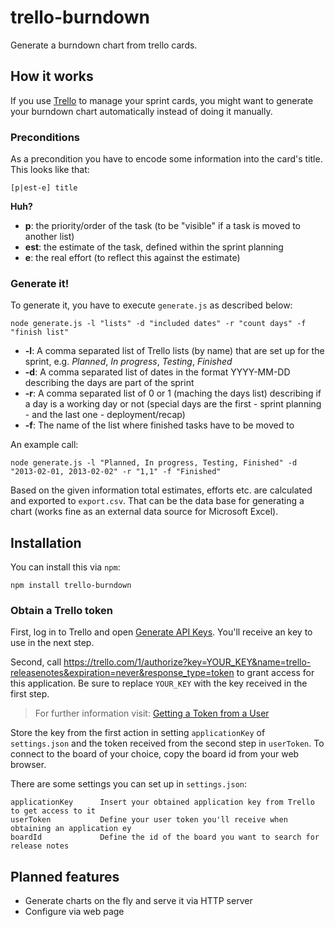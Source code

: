 # trello-burndown

Generate a burndown chart from trello cards.

## How it works

If you use [Trello](http://trello.com "Trello") to manage your sprint cards, you might want to generate your burndown chart automatically instead of doing it manually.

### Preconditions

As a precondition you have to encode some information into the card's title. This looks like that:

	[p|est-e] title

**Huh?**

* **p**: the priority/order of the task (to be "visible" if a task is moved to another list)
* **est**: the estimate of the task, defined within the sprint planning
* **e**: the real effort (to reflect this against the estimate)

### Generate it!

To generate it, you have to execute `generate.js` as described below:

	node generate.js -l "lists" -d "included dates" -r "count days" -f "finish list"

* **-l**: A comma separated list of Trello lists (by name) that are set up for the sprint, e.g. _Planned_, _In progress_, _Testing_, _Finished_
* **-d**: A comma separated list of dates in the format YYYY-MM-DD describing the days are part of the sprint
* **-r**: A comma separated list of 0 or 1 (maching the days list) describing if a day is a working day or not (special days are the first - sprint planning - and the last one - deployment/recap)
* **-f**: The name of the list where finished tasks have to be moved to

An example call:

	node generate.js -l "Planned, In progress, Testing, Finished" -d "2013-02-01, 2013-02-02" -r "1,1" -f "Finished"

Based on the given information total estimates, efforts etc. are calculated and exported to `export.csv`. That can be the data base for generating a chart (works fine as an external data source for Microsoft Excel).

## Installation

You can install this via `npm`:

	npm install trello-burndown

### Obtain a Trello token

First, log in to Trello and open [Generate API Keys](https://trello.com/1/appKey/generate "Generate API Keys"). You'll receive an key to use in the next step.

Second, call https://trello.com/1/authorize?key=YOUR_KEY&name=trello-releasenotes&expiration=never&response_type=token to grant access for this application. Be sure to replace `YOUR_KEY` with the key received in the first step.

> For further information visit: [Getting a Token from a User](https://trello.com/docs/gettingstarted/index.html#getting-a-token-from-a-user "Getting a Token from a User")

Store the key from the first action in setting `applicationKey` of `settings.json` and the token received from the second step in `userToken`. To connect to the board of your choice, copy the board id from your web browser.

There are some settings you can set up in `settings.json`:

	applicationKey		Insert your obtained application key from Trello to get access to it
	userToken			Define your user token you'll receive when obtaining an application ey
	boardId				Define the id of the board you want to search for release notes

## Planned features

* Generate charts on the fly and serve it via HTTP server
* Configure via web page